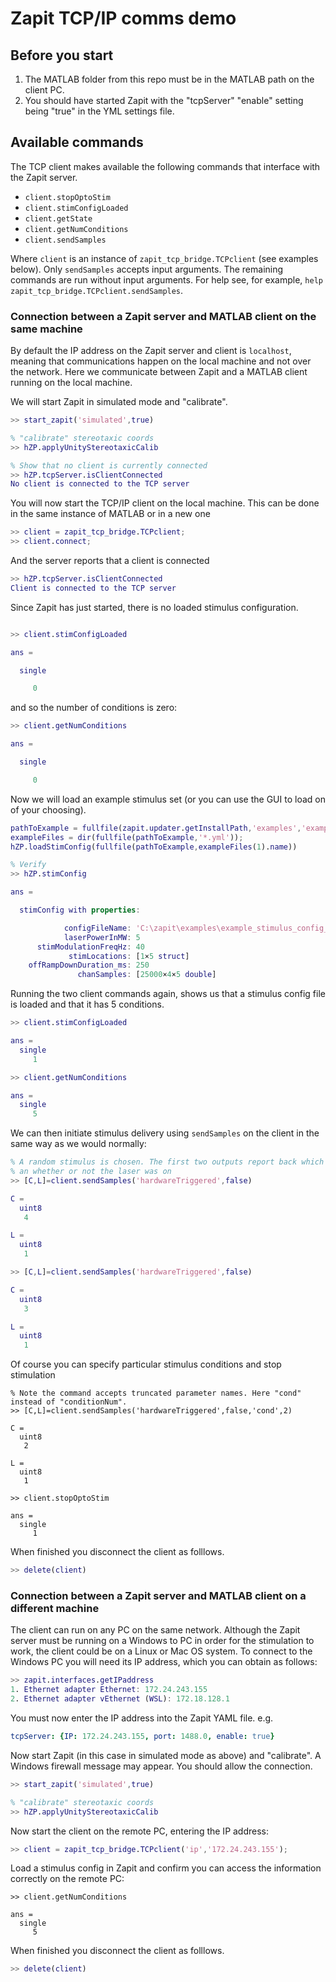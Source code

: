 # Zapit TCP/IP comms demo 

## Before you start
1. The MATLAB folder from this repo must be in the MATLAB path on the client PC.
2. You should have started Zapit with the "tcpServer" "enable" setting being "true" in the YML settings file.

## Available commands 
The TCP client makes available the following commands that interface with the Zapit server. 

* `client.stopOptoStim`
* `client.stimConfigLoaded`
* `client.getState`
* `client.getNumConditions`
* `client.sendSamples`

Where `client` is an instance of `zapit_tcp_bridge.TCPclient` (see examples below).
Only `sendSamples` accepts input arguments. 
The remaining commands are run without input arguments.
For help see, for example, `help zapit_tcp_bridge.TCPclient.sendSamples`.


### Connection between a Zapit server and MATLAB client on the same machine
By default the IP address on the Zapit server and client is `localhost`, meaning that communications happen on the local machine and not over the network. 
Here we communicate between Zapit and a MATLAB client running on the local machine. 

We will start Zapit in simulated mode and "calibrate".

```matlab
>> start_zapit('simulated',true)

% "calibrate" stereotaxic coords
>> hZP.applyUnityStereotaxicCalib

% Show that no client is currently connected
>> hZP.tcpServer.isClientConnected
No client is connected to the TCP server
```


You will now start the TCP/IP client on the local machine. 
This can be done in the same instance of MATLAB or in a new one

```matlab
>> client = zapit_tcp_bridge.TCPclient;
>> client.connect;
```

And the server reports that a client is connected
```matlab
>> hZP.tcpServer.isClientConnected
Client is connected to the TCP server
```

Since Zapit has just started, there is no loaded stimulus configuration. 

```matlab

>> client.stimConfigLoaded

ans =

  single

     0
```

and so the number of conditions is zero:
```matlab
>> client.getNumConditions

ans =

  single

     0
```


Now we will load an example stimulus set (or you can use the GUI to load on of your choosing).
```matlab
pathToExample = fullfile(zapit.updater.getInstallPath,'examples','example_stimulus_config_files');
exampleFiles = dir(fullfile(pathToExample,'*.yml'));
hZP.loadStimConfig(fullfile(pathToExample,exampleFiles(1).name))

% Verify 
>> hZP.stimConfig

ans = 

  stimConfig with properties:

            configFileName: 'C:\zapit\examples\example_stimulus_config_files\uniAndBilateral_5_conditions.yml'
            laserPowerInMW: 5
      stimModulationFreqHz: 40
             stimLocations: [1×5 struct]
    offRampDownDuration_ms: 250
               chanSamples: [25000×4×5 double]
```

Running the two client commands again, shows us that a stimulus config file is loaded and that it has 5 conditions.

```matlab
>> client.stimConfigLoaded

ans =
  single
     1

>> client.getNumConditions

ans =
  single
     5
```


We can then initiate stimulus delivery using `sendSamples` on the client in the same way
as we would normally:
```matlab
% A random stimulus is chosen. The first two outputs report back which stimulus was presented
% an whether or not the laser was on
>> [C,L]=client.sendSamples('hardwareTriggered',false)

C =
  uint8
   4

L =
  uint8
   1

>> [C,L]=client.sendSamples('hardwareTriggered',false)

C =
  uint8
   3

L =
  uint8
   1

```

Of course you can specify particular stimulus conditions and stop stimulation
```
% Note the command accepts truncated parameter names. Here "cond" instead of "conditionNum".
>> [C,L]=client.sendSamples('hardwareTriggered',false,'cond',2)

C =
  uint8
   2

L =
  uint8
   1

>> client.stopOptoStim

ans =
  single
     1
```

When finished you disconnect the client as folllows.
```matlab
>> delete(client)
```


### Connection between a Zapit server and MATLAB client on a different machine
The client can run on any PC on the same network. 
Although the Zapit server must be running on a Windows to PC in order for the stimulation to work, the client could be on a Linux or Mac OS system. 
To connect to the Windows PC you will need its IP address, which you can obtain as follows:

```matlab
>> zapit.interfaces.getIPaddress
1. Ethernet adapter Ethernet: 172.24.243.155
2. Ethernet adapter vEthernet (WSL): 172.18.128.1
```

You must now enter the IP address into the Zapit YAML file. e.g.

```yaml
tcpServer: {IP: 172.24.243.155, port: 1488.0, enable: true}
```

Now start Zapit (in this case in simulated mode as above) and "calibrate".
A Windows firewall message may appear. 
You should allow the connection.

```matlab
>> start_zapit('simulated',true)

% "calibrate" stereotaxic coords
>> hZP.applyUnityStereotaxicCalib
```

Now start the client on the remote PC, entering the IP address:

```matlab
>> client = zapit_tcp_bridge.TCPclient('ip','172.24.243.155');
```

Load a stimulus config in Zapit and confirm you can access the information correctly on the remote PC:
```
>> client.getNumConditions

ans =
  single
     5
```


When finished you disconnect the client as folllows.
```matlab
>> delete(client)
```

